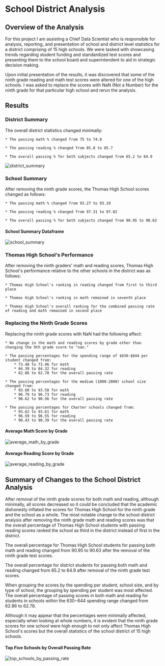 # School District Analysis

## Overview of the Analysis

For this project I am assisting a Chief Data Scientist who is responsible for analysis, reporting, and presentation of school and district level statistics for a district comprising of 15 high schools.  We were tasked with showcasing trends regarding student funding and standardized test scores and presenting them to the school board and superintendent to aid in strategic decision making.  

Upon initial presentation of the results, it was discovered that some of the ninth grade reading and math test scores were altered for one of the high schools.  I was asked to replace the scores with NaN (Not a Number) for the ninth grade for that particular high school and rerun the analysis.  

## Results

### District Summary

The overall district statistics changed minimally:
    
    * The passing math % changed from 75 to 74.8

    * The passing reading % changed from 85.8 to 85.7

    * The overall passing % for both subjects changed from 65.2 to 64.9
    
    
![district_summary](https://user-images.githubusercontent.com/90982811/138800452-b7bda7ae-c585-418a-bd9d-37b6a87ef239.png)

### School Summary

After removing the ninth grade scores, the Thomas High School scores changed as follows:
    
    * The passing math % changed from 93.27 to 93.19

    * The passing reading % changed from 97.31 to 97.02

    * The overall passing % for both subjects changed from 90.95 to 90.63
    
#### School Summary Dataframe    
![school_summary](https://user-images.githubusercontent.com/90982811/138800490-8e8ac568-fb79-4a76-a043-a06fac0df27f.png)

### Thomas High School's Performance

After removing the ninth graders' math and reading scores, Thomas High School's performance relative to the other schools in the district was as follows:
    
    * Thomas High School's ranking in reading changed from first to third place

    * Thomas High School's ranking in math remained in seventh place

    * Thomas High School's overall ranking for the combined passing rate of reading and math remained in second place

### Replacing the Ninth Grade Scores

Replacing the ninth grade scores with NaN had the following affect:

    * No change in the math and reading scores by grade other than changing the 9th grade score to "nan."  

    * The passing percentages for the spending range of $630-$644 per student changed from:
        * 73.48 to 73.46 for math
        * 84.39 to 84.32 for reading
        * 62.86 to 62.78 for the overall passing rate
    
    * The passing percentages for the medium (1000-2000) school size changed from:
        * 93.60 to 93.58 for math
        * 96.79 to 96.73 for reading
        * 90.62 to 90.56 for the overall passing rate
    
    * The passing percentages for Charter schools changed from:
        * 93.62 to 93.61 for math
        * 96.59 to 96.55 for reading
        * 90.43 to 90.39 for the overall passing rate

#### Average Math Score by Grade
![average_math_by_grade](https://user-images.githubusercontent.com/90982811/138800603-56f7dece-af32-41eb-a85b-cb30c6388f44.png)

#### Average Reading Score by Grade
![average_reading_by_grade](https://user-images.githubusercontent.com/90982811/138800619-c0106f65-ad60-4e35-96ee-57684c835320.png)

## Summary of Changes to the School District Analysis

After removal of the ninth grade scores for both math and reading, although minimally, all scores decreased so it could be concluded that the academic dishonesty inflated the scores for Thomas High School for the ninth grade and the school as a whole.  The most notable change to the school district analysis after removing the ninth grade math and reading scores was that the overall percentage of Thomas High School students with passing reading scores ranked the school as third in the district instead of first in the district.

The overall percentage for Thomas High School students for passing both math and reading changed from 90.95 to 90.63 after the removal of the ninth grade test scores.

The overall percentage for district students for passing both math and reading changed from 65.2 to 64.9 after removal of the ninth grade test scores.

When grouping the scores by the spending per student, school size, and by type of school, the grouping by spending per student was most affected.  The overall percentage of passing scores in both math and reading for students in schools within the $630-$644 spending range changed from 62.86 to 62.78.

Although it may appear that the percentages were minimally affected, especially when looking at whole numbers, it is evident that the ninth grade scores for one school were high enough to not only affect Thomas High School's scores but the overall statistics of the school district of 15 high schools.

#### Top Five Schools by Overall Passing Rate
![top_schools_by_passing_rate](https://user-images.githubusercontent.com/90982811/138800709-0c5aba1f-cc39-4e9e-a38d-9004da1aa764.png)



